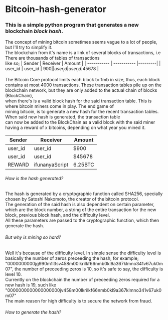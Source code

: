 # Bitcoin-hash-generator
### This is a simple python program that generates a new blockchain ___block hash___.<br>
The concept of mining bitcoin sometimes seems vague to a lot of people, but I'll try to simplify it.<br>
The blockchain from it's name is a link of several blocks of transactions, i.e There are thousands of tables of transactions<br>
like so;
| Sender      | Receiver    | Amount  |
| ----------- | ----------- |---------|
| user_id     | user_id     | $900    |
| user_id     | user_id     |$45678   |

The Bitcoin Core protocol limits each block to 1mb in size, thus, each block contains at most 4000 transactions.
These transaction tables pile up on the blockchain network, but they are only added to the actual chain of blocks (BlockChain),<br>
when there's is a valid block hash for the said transaction table. This is where bitcoin miners come in play. The end game of<br>
mining bitcoin, is to generate a new hash for the recent transaction tables. When said new hash is generated, the transaction table <br>
can now be added to the BlockChain as a valid block with the said miner having a reward of x bitcoins, depending on what year you mined it.

| Sender      | Receiver    | Amount  |
| ----------- | ----------- |---------|
| user_id     | user_id     | $900    |
| user_id     | user_id     |$45678   |
| REWARD     | ifunanyaScript     | 6.25BTC |


###### How is the hash generated?
The hash is generated by a cryptographic function called SHA256, specially chosen by Satoshi Nakomoto, the creator of the bitcoin protocol.<br>
The generation of the said hash is also dependent on certain parameter, which are the block number, a string of the entire transaction for the new<br>
block, previous block hash, and the difficulty level.<br>
All these parameters are passed to the cryptographic function, which then generate the hash. 
###### But why is mining so hard?
Well it's because of the difficulty level. In simple sense the difficulty level is basically the number of zeros preceeding the hash, for example;
"0000000000jg990m1l3sv458m00lkrilkf66nmb0kl9a367klmno341v67uk0m07", the number of preceeding zeros is 10, so it's safe to say, the difficulty is level 10.<br> 
Currently on the blockchain the number of preceeding zeros required for a new hash is 19, such like "0000000000000000000jv458m00lkrilkf66nmb0kl9a367klmno341v67uk0m07"
<br>
The main reason for high difficulty is to secure the network from fraud.

###### How to generate the hash?


